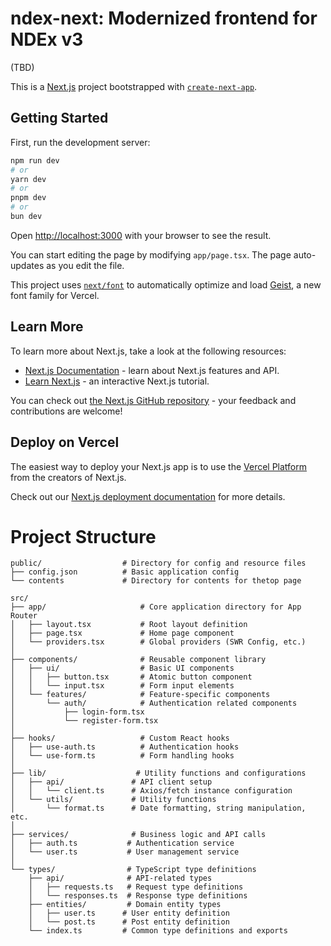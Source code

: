 # ndex-next: Modernized frontend for NDEx v3

(TBD)

This is a [Next.js](https://nextjs.org) project bootstrapped with [`create-next-app`](https://nextjs.org/docs/app/api-reference/cli/create-next-app).

## Getting Started

First, run the development server:

```bash
npm run dev
# or
yarn dev
# or
pnpm dev
# or
bun dev
```

Open [http://localhost:3000](http://localhost:3000) with your browser to see the result.

You can start editing the page by modifying `app/page.tsx`. The page auto-updates as you edit the file.

This project uses [`next/font`](https://nextjs.org/docs/app/building-your-application/optimizing/fonts) to automatically optimize and load [Geist](https://vercel.com/font), a new font family for Vercel.

## Learn More

To learn more about Next.js, take a look at the following resources:

- [Next.js Documentation](https://nextjs.org/docs) - learn about Next.js features and API.
- [Learn Next.js](https://nextjs.org/learn) - an interactive Next.js tutorial.

You can check out [the Next.js GitHub repository](https://github.com/vercel/next.js) - your feedback and contributions are welcome!

## Deploy on Vercel

The easiest way to deploy your Next.js app is to use the [Vercel Platform](https://vercel.com/new?utm_medium=default-template&filter=next.js&utm_source=create-next-app&utm_campaign=create-next-app-readme) from the creators of Next.js.

Check out our [Next.js deployment documentation](https://nextjs.org/docs/app/building-your-application/deploying) for more details.

# Project Structure

```
public/                  # Directory for config and resource files
├── config.json          # Basic application config
└── contents             # Directory for contents for thetop page

src/
├── app/                     # Core application directory for App Router
│   ├── layout.tsx           # Root layout definition
│   ├── page.tsx             # Home page component
│   └── providers.tsx        # Global providers (SWR Config, etc.)
│
├── components/              # Reusable component library
│   ├── ui/                  # Basic UI components
│   │   ├── button.tsx       # Atomic button component
│   │   └── input.tsx        # Form input elements
│   └── features/            # Feature-specific components
│       └── auth/            # Authentication related components
│           ├── login-form.tsx
│           └── register-form.tsx
│
├── hooks/                   # Custom React hooks
│   ├── use-auth.ts          # Authentication hooks
│   └── use-form.ts          # Form handling hooks
│
├── lib/                    # Utility functions and configurations
│   ├── api/               # API client setup
│   │   └── client.ts      # Axios/fetch instance configuration
│   └── utils/             # Utility functions
│       └── format.ts      # Date formatting, string manipulation, etc.
│
├── services/              # Business logic and API calls
│   ├── auth.ts           # Authentication service
│   └── user.ts           # User management service
│
└── types/                # TypeScript type definitions
    ├── api/              # API-related types
    │   ├── requests.ts   # Request type definitions
    │   └── responses.ts  # Response type definitions
    ├── entities/         # Domain entity types
    │   ├── user.ts      # User entity definition
    │   └── post.ts      # Post entity definition
    └── index.ts         # Common type definitions and exports
```
